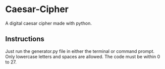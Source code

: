 # Caesar-Cipher
A digital caesar cipher made with python.

## Instructions
Just run the generator.py file in either the terminal or command prompt.
Only lowercase letters and spaces are allowed. The code must be within 0 to 27.
